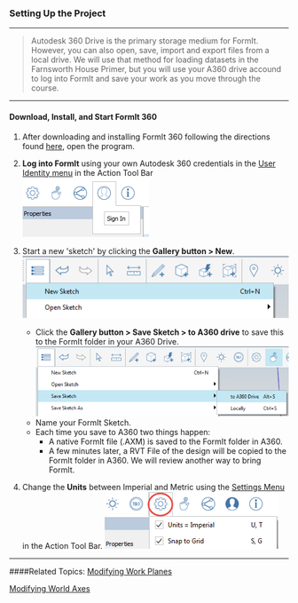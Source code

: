 ### Setting Up the Project
---
> Autodesk 360 Drive is the primary storage medium for FormIt. However, you can also open, save, import and export files from a local drive. We will use that method for loading datasets in the Farnsworth House Primer, but you will use your A360 drive accound to log into FormIt and save your work as you move through the course.

---

#### Download, Install, and Start FormIt 360
1. After downloading and installing FormIt 360 following the directions found [here](prerequisites-and-installation.md), open the program.

2. **Log into FormIt** using your own Autodesk 360 credentials in the [User Identity menu](../tool-library/tool-bars-extended.md) in the Action Tool Bar <br> 
![](./images/f20e489d-d5b3-4cd7-8d10-68b68eb8c5e4.png)

3. Start a new 'sketch' by clicking the **Gallery button &gt; New**. ![](images/new-sketch.png) 
    - Click the **Gallery button &gt; Save Sketch &gt; to A360 drive** to save this to the FormIt folder in your A360 Drive.
  ![](images/A360-Save.png)
    - Name your FormIt Sketch.
    -  Each time you save to A360 two things happen:
        - A native FormIt file \(.AXM\) is saved to the FormIt folder in A360.
        - A few minutes later, a RVT File of the design will be copied to the FormIt folder in A360. We will review another way to bring FormIt.

4. Change the **Units** between Imperial and Metric using the [Settings Menu](../tool-library/tool-bars-extended.md) in the Action Tool Bar.
![](./images/69fa8a69-57f3-4eaa-a00a-4976732b1547.png)

---

####Related Topics:
[Modifying Work Planes](../tool-library/work-planes.md)

[Modifying World Axes](../tool-library/world-axes.md)

